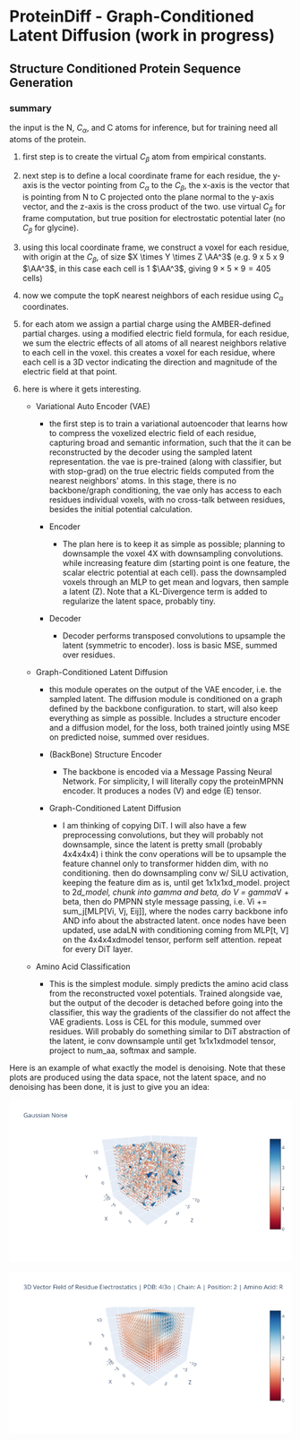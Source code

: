 # ProteinDiff - Graph-Conditioned Latent Diffusion (work in progress)
## Structure Conditioned Protein Sequence Generation
### summary

the input is the N, $C_\alpha$, and C atoms for inference, but for training need all atoms of the protein. 

1. first step is to create the virtual $C_\beta$ atom from empirical constants. 
2. next step is to define a local coordinate frame for each residue, the y-axis is the vector pointing from $C_\alpha$ to the $C_\beta$, the x-axis is the vector that is pointing from N to C projected onto the plane normal to the y-axis vector, and the z-axis is the cross product of the two.  use virtual $C_\beta$ for frame computation, but true position for electrostatic potential later (no $C_\beta$ for glycine).
3. using this local coordinate frame, we construct a voxel for each residue, with origin at the $C_\beta$, of size $X \times Y \times Z \AA^3$ (e.g. 9 x 5 x 9 $\AA^3$, in this case each cell is 1 $\AA^3$, giving $9\times5\times9 = 405$ cells)
4. now we compute the topK nearest neighbors of each residue using $C_\alpha$ coordinates. 
5. for each atom we assign a partial charge using the AMBER-defined partial charges. using a modified electric field formula, for each residue, we sum the electric effects of all atoms of all nearest neighbors relative to each cell in the voxel. this creates a voxel for each residue, where each cell is a 3D vector indicating the direction and magnitude of the electric field at that point.
6. here is where it gets interesting.

    - Variational Auto Encoder (VAE)
        
        - the first step is to train a variational autoencoder that learns how to compress the voxelized electric field of each residue, capturing broad and semantic information, such that the it can be reconstructed by the decoder using the sampled latent representation. the vae is pre-trained (along with classifier, but with stop-grad) on the true electric fields computed from the nearest neighbors' atoms. In this stage, there is no backbone/graph conditioning, the vae only has access to each residues individual voxels, with no cross-talk between residues, besides the initial potential calculation.
        
        - Encoder

            - The plan here is to keep it as simple as possible; planning to downsample the voxel 4X with downsampling convolutions. while increasing feature dim (starting point is one feature, the scalar electric potential at each cell). pass the downsampled voxels through an MLP to get mean and logvars, then sample a latent (Z). Note that a KL-Divergence term is added to regularize the latent space, probably tiny. 

        - Decoder

            - Decoder performs transposed convolutions to upsample the latent (symmetric to encoder). loss is basic MSE, summed over residues.

    - Graph-Conditioned Latent Diffusion

        - this module operates on the output of the VAE encoder, i.e. the sampled latent. The diffusion module is conditioned on a graph defined by the backbone configuration. to start, will also keep everything as simple as possible. Includes a structure encoder and a diffusion model, for the loss, both trained jointly using MSE on predicted noise, summed over residues.

        - (BackBone) Structure Encoder

            - The backbone is encoded via a Message Passing Neural Network. For simplicity, I will literally copy the proteinMPNN encoder. It produces a nodes (V) and edge (E) tensor.

        - Graph-Conditioned Latent Diffusion

            - I am thinking of copying DiT. I will also have a few preprocessing convolutions, but they will probably not downsample, since the latent is pretty small (probably 4x4x4x4) i think the conv operations will be to upsample the feature channel only to transformer hidden dim, with no conditioning. then do downsampling conv w/ SiLU activation, keeping the feature dim as is, until get 1x1x1xd_model. project to 2*d_model, chunk into gamma and beta, do V = gamma*V + beta, then do PMPNN style message passing, i.e. Vi += sum_j[MLP[Vi, Vj, Eij]], where the nodes carry backbone info AND info about the abstracted latent. once nodes have been updated, use adaLN with conditioning coming from MLP[t, V] on the 4x4x4xdmodel tensor, perform self attention. repeat for every DiT layer.  
            
    - Amino Acid Classification

        - This is the simplest module. simply predicts the amino acid class from the reconstructed voxel potentials. Trained alongside vae, but the output of the decoder is detached before going into the classifier, this way the gradients of the classifier do not affect the VAE gradients. Loss is CEL for this module, summed over residues. Will probably do something similar to DiT abstraction of the latent, ie conv downsample until get 1x1x1xdmodel tensor, project to num_aa, softmax and sample. 

Here is an example of what exactly the model is denoising. Note that these plots are produced using the data space, not the latent space, and no denoising has been done, it is just to give you an idea:

<p align="center">
  <img src="docs/img/gauss_noise.png" alt="Arch" width="800"/>
</p>

<p align="center">
  <img src="docs/img/true_4l3o_A_resi5_R.png" alt="Arch" width="800"/>
</p>



